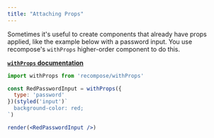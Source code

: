 ```yaml
---
title: "Attaching Props"
---
```


Sometimes it's useful to create components that already have props applied, like the example below with a password input. You use recompose's `withProps`
higher-order component to do this.

**[`withProps` documentation](https://github.com/acdlite/recompose/blob/master/docs/API.md#withprops)**

```jsx live
import withProps from 'recompose/withProps'

const RedPasswordInput = withProps({
  type: 'password'
})(styled('input')`
  background-color: red;
`)

render(<RedPasswordInput />)
```
